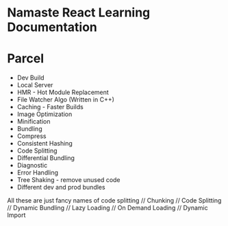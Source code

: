# Namaste React Learning Documentation

# Parcel

- Dev Build
- Local Server
- HMR - Hot Module Replacement
- File Watcher Algo (Written in C++)
- Caching - Faster Builds
- Image Optimization
- Minification
- Bundling
- Compress
- Consistent Hashing
- Code Splitting
- Differential Bundling
- Diagnostic
- Error Handling
- Tree Shaking - remove unused code
- Different dev and prod bundles

All these are just fancy names of code splitting
// Chunking
// Code Splitting
// Dynamic Bundling
// Lazy Loading
// On Demand Loading
// Dynamic Import
